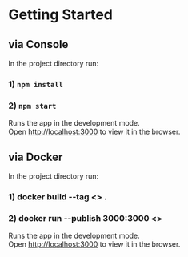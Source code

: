 # Getting Started

## via Console

In the project directory run:

### 1) `npm install`

### 2) `npm start`

Runs the app in the development mode.\
Open [http://localhost:3000](http://localhost:3000) to view it in the browser.

## via Docker

In the project directory run:

### 1) docker build --tag <<image-name>> .

### 2) docker run --publish 3000:3000 <<image-name>>

Runs the app in the development mode.\
Open [http://localhost:3000](http://localhost:3000) to view it in the browser.
